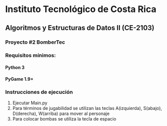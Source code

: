 # Instituto Tecnológico de Costa Rica 
## Algoritmos y Estructuras de Datos II (CE-2103)
### Proyecto #2 BomberTec

### Requisitos mínimos:

#### Python 3
#### PyGame 1.9+

### Instrucciones de ejecución

1. Ejecutar Main.py
2. Para términos de jugabilidad se utilizan las teclas A(izquierda), S(abajo), D(derecha), W(arriba) para mover al personaje
3. Para colocar bombas se utiliza la tecla de espacio
